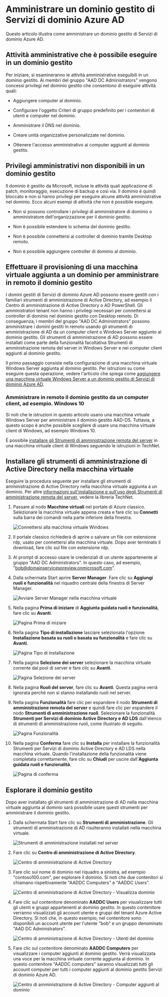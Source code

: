 <properties
	pageTitle="Anteprima di Servizi di dominio Azure Active Directory: Guida all'amministrazione | Microsoft Azure"
	description="Amministrare i domini gestiti di Servizi di dominio Azure Active Directory"
	services="active-directory-ds"
	documentationCenter=""
	authors="mahesh-unnikrishnan"
	manager="stevenpo"
	editor="curtand"/>

<tags
	ms.service="active-directory-ds"
	ms.workload="identity"
	ms.tgt_pltfrm="na"
	ms.devlang="na"
	ms.topic="article"
	ms.date="04/19/2016"
	ms.author="maheshu"/>

# Amministrare un dominio gestito di Servizi di dominio Azure AD
Questo articolo illustra come amministrare un dominio gestito di Servizi di dominio Azure AD.

## Attività amministrative che è possibile eseguire in un dominio gestito
Per iniziare, si esamineranno le attività amministrative eseguibili in un dominio gestito. Ai membri del gruppo "AAD DC Administrators" vengono concessi privilegi nel dominio gestito che consentono di eseguire attività quali:

- Aggiungere computer al dominio.

- Configurare l'oggetto Criteri di gruppo predefinito per i contenitori di utenti e computer nel dominio.

- Amministrare il DNS nel dominio.

- Creare unità organizzative personalizzate nel dominio.

- Ottenere l'accesso amministrativo ai computer aggiunti al dominio gestito.


## Privilegi amministrativi non disponibili in un dominio gestito
Il dominio è gestito da Microsoft, incluse le attività quali applicazione di patch, monitoraggio, esecuzione di backup e così via. Il dominio è quindi bloccato e non si hanno privilegi per eseguire alcune attività amministrative nel dominio. Ecco alcuni esempi di attività che non è possibile eseguire.

- Non si possono controllare i privilegi di amministratore di dominio o amministratore dell'organizzazione per il dominio gestito.

- Non è possibile estendere lo schema del dominio gestito.

- Non è possibile connettersi ai controller di dominio tramite Desktop remoto.

- Non è possibile aggiungere controller di dominio al dominio.


## Effettuare il provisioning di una macchina virtuale aggiunta a un dominio per amministrare in remoto il dominio gestito
I domini gestiti di Servizi di dominio Azure AD possono essere gestiti con i familiari strumenti di amministrazione di Active Directory, ad esempio il Centro di amministrazione di Active Directory o AD PowerShell. Gli amministratori tenant non hanno i privilegi necessari per connettersi ai controller di dominio nel dominio gestito con Desktop remoto. Di conseguenza, i membri del gruppo "AAD DC Administrators" possono amministrare i domini gestiti in remoto usando gli strumenti di amministrazione di AD da un computer client o Windows Server aggiunto al dominio gestito. Gli strumenti di amministrazione di AD possono essere installati come parte della funzionalità facoltativa Strumenti di amministrazione remota del server in Windows Server e nei computer client aggiunti al dominio gestito.

Il primo passaggio consiste nella configurazione di una macchina virtuale Windows Server aggiunta al dominio gestito. Per istruzioni su come eseguire questa operazione, vedere l'articolo che spiega come [aggiungere una macchina virtuale Windows Server a un dominio gestito di Servizi di dominio Azure AD](active-directory-ds-admin-guide-join-windows-vm.md).

### Amministrare in remoto il dominio gestito da un computer client, ad esempio. Windows 10
Si noti che le istruzioni in questo articolo usano una macchina virtuale Windows Server per amministrare il dominio gestito AAD-DS. Tuttavia, a questo scopo è anche possibile scegliere di usare una macchina virtuale client di Windows, ad esempio Windows 10.

È possibile [installare gli Strumenti di amministrazione remota del server](http://social.technet.microsoft.com/wiki/contents/articles/2202.remote-server-administration-tools-rsat-for-windows-client-and-windows-server-dsforum2wiki.aspx) in una macchina virtuale client di Windows seguendo le istruzioni in TechNet.


## Installare gli strumenti di amministrazione di Active Directory nella macchina virtuale
Eseguire la procedura seguente per installare gli strumenti di amministrazione di Active Directory nella macchina virtuale aggiunta a un dominio. Per altre [informazioni sull'installazione e sull'uso degli Strumenti di amministrazione remota del server](https://technet.microsoft.com/library/hh831501.aspx), vedere la libreria TechNet.

1. Passare al nodo **Macchine virtuali** nel portale di Azure classico. Selezionare la macchina virtuale appena creata e fare clic su **Connetti** sulla barra dei comandi nella parte inferiore della finestra.

    ![Connettersi alla macchina virtuale Windows](./media/active-directory-domain-services-admin-guide/connect-windows-vm.png)

2. Il portale classico richiederà di aprire o salvare un file con estensione rdp, usato per connettersi alla macchina virtuale. Dopo aver terminato il download, fare clic sul file con estensione rdp.

3. Al prompt di accesso usare le credenziali di un utente appartenente al gruppo "AAD DC Administrators". In questo caso, ad esempio, "bob@domainservicespreview.onmicrosoft.com".

4. Dalla schermata Start aprire **Server Manager**. Fare clic su **Aggiungi ruoli e funzionalità** nel riquadro centrale della finestra di Server Manager.

    ![Avviare Server Manager nella macchina virtuale](./media/active-directory-domain-services-admin-guide/install-rsat-server-manager.png)

5. Nella pagina **Prima di iniziare** di **Aggiunta guidata ruoli e funzionalità**, fare clic su **Avanti**.

    ![Pagina Prima di iniziare](./media/active-directory-domain-services-admin-guide/install-rsat-server-manager-add-roles-begin.png)

6. Nella pagina **Tipo di installazione** lasciare selezionata l'opzione **Installazione basata su ruoli o basata su funzionalità** e fare clic su **Avanti**.

	![Pagina Tipo di installazione](./media/active-directory-domain-services-admin-guide/install-rsat-server-manager-add-roles-type.png)

7. Nella pagina **Selezione dei server** selezionare la macchina virtuale corrente dal pool di server e fare clic su **Avanti**.

	![Pagina Selezione dei server](./media/active-directory-domain-services-admin-guide/install-rsat-server-manager-add-roles-server.png)

8. Nella pagina **Ruoli del server**, fare clic su **Avanti**. Questa pagina verrà ignorata perché non si stanno installando ruoli nel server.

9. Nella pagina **Funzionalità** fare clic per espandere il nodo **Strumenti di amministrazione remota del server** e quindi fare clic per espandere il nodo **Strumenti di amministrazione ruoli**. Selezionare la funzionalità **Strumenti per Servizi di dominio Active Directory e AD LDS** dall'elenco di strumenti di amministrazione ruoli, come illustrato di seguito.

	![Pagina Funzionalità](./media/active-directory-domain-services-admin-guide/install-rsat-server-manager-add-roles-ad-tools.png)

10. Nella pagina **Conferma** fare clic su **Installa** per installare la funzionalità Strumenti per Servizi di dominio Active Directory e AD LDS nella macchina virtuale. Quando l'installazione della funzionalità viene completata correttamente, fare clic su **Chiudi** per uscire dall'**Aggiunta guidata ruoli e funzionalità**.

	![Pagina di conferma](./media/active-directory-domain-services-admin-guide/install-rsat-server-manager-add-roles-confirmation.png)


## Esplorare il dominio gestito
Dopo aver installato gli strumenti di amministrazione di AD nella macchina virtuale aggiunta al dominio sarà possibile usare questi strumenti per amministrare il dominio gestito.

1. Dalla schermata Start fare clic su **Strumenti di amministrazione**. Gli strumenti di amministrazione di AD risulteranno installati nella macchina virtuale.

	![Strumenti di amministrazione installati nel server](./media/active-directory-domain-services-admin-guide/install-rsat-admin-tools-installed.png)

2. Fare clic su **Centro di amministrazione di Active Directory**.

	![Centro di amministrazione di Active Directory](./media/active-directory-domain-services-admin-guide/adac-overview.png)

3. Fare clic sul nome di dominio nel riquadro a sinistra, ad esempio "contoso100.com", per esplorare il dominio. Si noti che due contenitori si chiamano rispettivamente "AADDC Computers" e "AADDC Users".

    ![Centro di amministrazione di Active Directory - Visualizza dominio](./media/active-directory-domain-services-admin-guide/adac-domain-view.png)

4. Fare clic sul contenitore denominato **AADDC Users** per visualizzare tutti gli utenti e gruppi appartenenti al dominio gestito. In questo contenitore verranno visualizzati gli account utente e gruppi del tenant Azure Active Directory. Si noti che, in questo esempio, nel contenitore sono disponibili un account utente per l'utente "bob" e un gruppo denominato "AAD DC Administrators".

    ![Centro di amministrazione di Active Directory - Utenti del dominio](./media/active-directory-domain-services-admin-guide/adac-aaddc-users.png)

5. Fare clic sul contenitore denominato **AADDC Computers** per visualizzare i computer aggiunti al dominio gestito. Verrà visualizzata una voce per la macchina virtuale corrente aggiunta al dominio. In questo contenitore "AADDC computers" saranno visualizzati tutti gli account computer per tutti i computer aggiunti al dominio gestito Servizi di dominio Azure AD.

    ![Centro di amministrazione di Active Directory - Computer aggiunti al dominio](./media/active-directory-domain-services-admin-guide/adac-aaddc-computers.png)

<!---HONumber=AcomDC_0420_2016-->